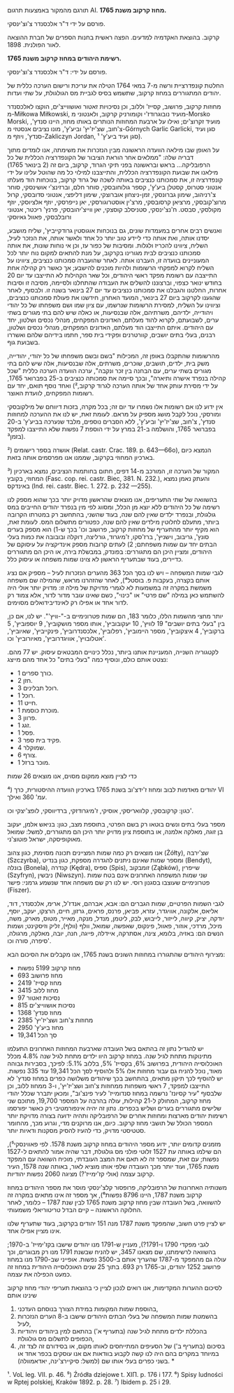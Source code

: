 תורגם מהמקור באמצעות תרגום AI.
**מחוז קרקוב משנת 1765.**

פורסם על ידי ד"ר אלכסנדר צ'וצ'ינסקי.

קרקוב. בהוצאת האקדמיה למדעים. הפצה ראשית בחנות הספרים של חברת ההוצאה לאור הפולנית. 1898.

**רשימת היהודים במחוז קרקוב משנת 1765.**

פורסם על ידי: ד"ר אלכסנדר צ'וצ'ינסקי.

החלטת קונפדרציית ורשה מ-7 במאי 1764 הטילה את עריכת ורישום הערכה כללית של יהודים המתגוררים במחוז קרקוב, שתשמש בסיס לגביית מס הגולגולת, על שתי ועדות.

מחוזות קרקוב, פרושוב, קסייז' וללוב, וכן נסיכויות זאטור ואושווייצ'ים, הוקצו לאלכסנדר מ-Miłkowa Miłkowski, מועיד נובוגרודז'י וקומורניק קרקוב, ולאנטוני מ-Morsko Morski, מועיד זקרוצ'ים; ואילו על ארבעת המחוזות הנותרים באותו מחוז, היינו סנדץ', צ'חוב, שצ'יז'יץ' וביע'ץ', מונו נציבים אנסטזי מ-Górnych Garlic Garlicki, סגן ועיד סנדץ', ויוזף מ-Zakliczyn Jordan, סגן ועיד ביע'ץ' ¹).

על האופן שבו מילאה הוועדה הראשונה מבין הנזכרות את משימתה, אנו לומדים מתוך דבריה שלה: "ממלאים אחר הוראת הציבור של הקונפדרציה הכללית של כל הרפובליקה... בראש ובראשונה בפני תיקי הגרוד, קרקוב, ביום זה (2 בינואר 1765) מילאנו את שבועת הקונפדרציה הכללית, והתייצבנו למילוי כל מה שהוטל עלינו על ידי קונפדרציה זו, את סמכותנו כנציבים באותה לשכה של גרוד קרקוב, בנוכחות הוד מעלתו אנטוני סטרוס, קסטלן ביע'ץ', קספר גולוחובסקי, סוחר חלם, וברזינצ'י אושינסקי, סוחר צ'רניהוב, שימון גברונסקי, זמן-ניצחון אוברוצקי, שימון דליפצי, אנטוני סדובסקי, קרול מרוצ'קובסקי, מרציאן קרסובסקי, מרצ'ין אוסטרוגורסקי, יאן נייפרסקי, יוזף אלציוסקי, יוזף מקולסקי, סבסט. ח'נצ'ינסקי, סטניסלב קוסצקי, יאן ווייצ'יהובסקי, פרנץ' ריכטר, אנטוני ורובלבסקי, פאוול גאיוסקי

ואנשים רבים אחרים במעמדות שונים, גם בנוכחות אוגוסטין גרודקייביץ', שליח מושבע, יסדנו אותה, ואת אותה כדי ליידע טוב יותר כל אחד ולאשר אותה, את הנזכר לעיל, השליח, ציווינו להכריז ולגלות. ומסיבות של כפור עז, וכן אי נוחות שונות, את אותה סמכותנו כנציבים לבית מגורינו בקרקוב, על מנת להתאים למקום נוח יותר לכל המעוניינים בוועדה זו, העברנו אותה. לאחר שהועברה סמכותנו כנציבים, ציווינו על השליח לקרוא למפקחי הרשומות ולהיות מוכנים להישבע; אך כאשר רק קהילה אחת התייצבה עם רשומת מפקד ראשי היהודים, וכל שאר הקהילות לא התייצבו עד יום 20 בחודש ינואר כצפוי, וברצוננו להשלים את העבודה שהתחלנו ולסיימה, מסיבה זו וסיבות אחרות, החלטנו והגבלנו את סמכותנו כנציבים עד יום 27 בינואר בשנה זו. ולבסוף, לאחר שהגענו לקרקוב ביום 27 בינואר, המועד האחרון, חידשנו את פעולת סמכותנו כנציבים, וציווינו על השליח, למסירת הרשומות שנרשמו, עם ציון שמו ושם משפחתו של כל יהודי ויהודייה, ילדיהם, משרתיהם, אלה שבנסיעות, או כאלה שיש להם בתי מגורים בשתי ערים, לשבועתם, לקרוא להוד מעלתם, האדונים המפקחים, מנהלי נכסים ושלטון, יחד עם היהודים. איתם התייצבו הוד מעלתם, האדונים המפקחים, מנהלי נכסים ושלטון, רבנים, בעלי בתים יושבים, קוורטרנים ופקידי בית ספר, חתמו בידיהם שלהם ואשררו בשבועת גוף.

מהרשומות שהתקבלו באופן זה, המכילות "בשם ובשם משפחתו של כל יהודי, יהודייה, משק בית, ילדים, תושבים, שוכרים, משרתים, אלה שבנסיעות, אלה שיש להם בתי מגורים בשתי ערים, עם הבחנה בין זכר ונקבה", ערכה הוועדה הערכה כללית "שכל קהילה בנפרד אישרה ותיארה", ובכך סיימה את סמכותה כנציבים ב-25 בפברואר 1765, על ידי מסירת עותק אחד של אותה הערכה לגרוד קרקוב,²) ואחד נוסף תואם, יחד עם רשומות המפקחים, לוועדת האוצר.

אין ידוע לנו אם רשומות אלו נשמרו עד יום זה; בכל מקרה, בזכות דיווחם של מילקובסקי ומורסקי, נוכל לקבל מושג מספיק על מראם. לעומת זאת, יש לנו את ההערכה למחוזות סנדץ', צ'חוב, שצ'יז'יץ' וביע'ץ', ללא הסברים נוספים, מלבד שנערכה בביע'ץ' ב-20 בפברואר 1765, והושלמה ב-21 במרץ על ידי הוספת 7 נפשות שלא התייצבו למפקד בזמן³).

²) אושרה בספר רישומים (Relat. castr. Crac. 189. p. 643—66o), הנמצא כיום בארכיון המחוזי בקרקוב, שממנו אנו מפרסמים אותה בזאת.

³) המקור של הערכה זו, המורכב מ-14 דפים, חתום בחותמות הנציבים, נמצא בארכיון המחוזי, בקובץ (Fasc. cop. rei. castr. Biec, 381. N. 232.), והעתק נאמן נמצא באינדקס (Ind. rei. castr. Biec. 1. 272. p. 232 —255).

בהשוואה של שתי התעריפים, אנו מוצאים שהראשון מדויק יותר בכך שהוא מספק לנו רשימה של כל היהודים ללא יוצא מן הכלל, ומסווג לפי מין בנפרד יהודים החייבים במס גולגולת, ובנפרד ילדים שאין להם שנה, בעוד שהשני, בהתחשב רק במטרתו הקרובה ביותר, מתעלם לחלוטין מילדים שאין להם שנה, כפטורים מתשלום המס. לעומת זאת, הוא מקיף יותר מהתעריף של מחוזות קרקוב, פרושוב וכו' בכך ש-1) הוא מספק בערים סונץ', גריבוב, וישניץ', ברז'סקו, ז'מיגרוד, גורליצה, דוקלה ובובובה את כמות בעלי הבתים יחד עם שמות משפחתם; 2) לעתים קרובות מספק אינדיקציה על עיסוקם של היהודים, ומציין היכן הם מתגוררים: בפונדק, במבשלת בירה, או היכן הם מתגוררים כדיירים, בעוד שבתעריף הראשון לא צוינו שמות משפחה או עיסוק כלל.

לגבי שמות המשפחה – ויש לנו בסך הכל 363 מהערים הנזכרות לעיל – מספיק אם נציג אותם בקצרה, בעקבות פ. בוסטל⁴), לאחר שהזהרנו מראש, שהמילה שם משפחה משמשת במקרה זה במשמעות לא לגמרי מדויקת של מילה זו: מדויק יותר אולי היה להשתמש כאן במילה "שם פרטי" או "כינוי", כשם שאינו עובר מדור לדור, אלא צמוד רק לדור אחד או אפילו רק לאינדיבידואלים מסוימים.

יותר מחצי מהשמות הללו, כלומר 183, הם שמות פטרונימיים ב-"-וויץ'". יש לנו, אם כן, בין "בעלי בתים יושבים" 19 לוויץ', 10 יעקובוביץ', אותו מספר מושקוביץ', 9 יוספוביץ', 5 ברקוביץ', 4 איצקוביץ', מספר היימוביץ', רפלוביץ', אלכסנדרוביץ', פינקייביץ', שאיוביץ', אטלובויץ', אוויגדרוביץ', מאיורוביץ' וכו'.

לקטגוריה השנייה, המעניינת אותנו ביותר, נכלל כינויים המבטאים עיסוק. יש 77 מהם. נצטט אותם כולם, ונוסיף כמה "בעלי בתים" כל אחד מהם מייצג:

* כורך ספרים 1.
* חזן 2.
* רוכל תבלינים 3.
* רוכל 1.
* חייט 11.
* מוכרת כוסמת 1.
* פרוון 3.
* זגג 1.
* פסל 1.
* פקיד בית ספר 3.
* שמוקלר 4.
* צורף 6.
* מוכר ברזל 1.

כדי לציין מוצא ממקום מסוים, אנו מוצאים 26 שמות

⁴) יהודים מאדמות לבוב ומחוז ז'ידצ'וב בשנת 1765 בארכיון הוועדה ההיסטורית, כרך VI עמ' 360 ואילך.

כגון: קרקובסקי, קלוואריסקי, אוסיקי, ז'מיגרודזקי, ברדיווסקי, לופצ'יצקי וכו'.

מספר בעלי בתים ונשים בוטאו רק בשם הפרטי, בתוספת מצב, כגון: בניאש אלמן, יעקוב בן זוגה, מאלקה אלמנה, או בתוספת ציון מדויק יותר היכן הם מתגוררים, למשל: שמואל מאוקופיסקה, ישראל פוטוצ'ני.

אנו מוצאים רק כמה שמות המציינים תכונה מסוימת, כגון צהוב (Żółty), שצ'ירבה (Szczyrba), ומספר שמות שאינם ניתנים להגדרה מספקת, כגון בנדיט (Bendyt), בונלה (Bonela), קנדרה (Kędra), ספיס (Spis), זומבקוב (Ząbków), שייפרין (Szyfryn), ניבשין (Niwszyn). שני שמות המשפחה האחרונים אינם בטח שמות פטרונימיים שעוצבו בסגנון רוסי. יש לנו רק שם משפחה אחד שנשמע גרמני: פישר (Fiszer).

לגבי השמות הפרטיים, שמות הגברים הם: אבא, אברהם, אנדז'ל, ארימ, אלכסנדר, דוד, אליאס, אלקונה, אוויגדר, עזרא, פביאן, פרנס, פראים, גרזון, חיים, הרצקו, יעקב, יוסף, יודקה, יציק, קיווה, לייזור, לייבוש, לבק, ליטמן, מנדל, מנקה, מאייר, מטוס, מארק, משה, מיכל, מרדכי, אוזור, פאוול, פינקוס, שאפשה, שמואל, וולף (וולף), זליק וזיסקינט; ושמות הנשים הם: באזיה, בלומא, צינה, אסתרקה, איידלה, פייגה, חנה, יובה, מאלקה, מרגולה, סיפרה, סורה וכו'.

מצירוף היהודים שהתגוררו במחוזות השונים בשנת 1765, אנו מקבלים את הסיכום הבא:

* מחוז קרקוב 5199 נפשות
* מחוז פרושוב 693
* מחוז קסייז' 2419
* מחוז ללוב 3415
* נסיכות זאטור 97
* נסיכות אושווייצ'ים 815
* מחוז סנדץ' 1368
* מחוזות צ'חוב ושצ'יז'יץ' 2385
* מחוז ביע'ץ' 2950
* סך הכל 19,341

יש להגדיל נתון זה בהתאם בשל העובדה שארבעת המחוזות האחרונים התעלמו מתינוקות מתחת לגיל שנה. במחוז קרקוב היוו ילדים מתחת לגיל שנה 4.8% מכלל האוכלוסייה היהודית, בפרושוב 6%, בקסייז' 5%, בללוב 5.1%: לפיכך, בסבירות גבוהה מאוד, נוכל להניח גם עבור מחוזות אלו 5% ולהוסיף לסך הכל 19,341 עוד 335 נפשות. יש להוסיף לכך תיקון מתאים, בהתחשב בכך שיהודים משלושה כפרים במחוז סנדץ' לא התייצבו למפקד, 7 ראשי משפחות ממחוזות צ'חוב ושצ'יז'יץ', ו-3 ממחוז ללוב, וכן שלבסוף "עיר קסיונז' נרשמה במחוז סנדומייז' לעיר פינצ'וב", ומכאן יתברר שכלל יהודי מחוז קרקוב, המחולק ל-21 קהילות, עולה בהרבה על המספר 19,700, מתוכם שני שלישים מתגוררים בערים ושליש בכפרים. נתון זה יהיה אינפורמטיבי רק כאשר יפורסמו רשימות יהודים מארצות ומחוזות אחרים של הרפובליקה ותהיה ידועה בצורה מדויקת יותר המספר הכולל של תושבי מחוז קרקוב. כיום, אנו מרוקנים מדי, וגרוע מכך, מהחומר סטטיסטי מדויק, כדי להעיז להסיק מסקנות ודאיות יותר.

מזמנים קדומים יותר, ידוע מספר היהודים במחוז קרקוב משנת 1578. לפי פאווינסקי⁵), הם שילמו באותה עת 1527 זלוטי פולני מס גולגולת, דבר שהיה אמור להתאים ל-1527 נפשות; עם זאת, שמספר זה לא תאם את המצב העובדתי, מוכיח השוואה עם המפקד משנת 1765, ועוד יותר מכך העובדה שלפי אותו מוציא לאור, באותה שנה 1578, העיר קרקוב עצמה (אולי קז'ימייז'?) מציגה 2060 נפשות יהודיות.

משנותיה האחרונות של הרפובליקה, פרופסור קלצ'ינסקי מוסר את מספר היהודים במחוז קרקוב משנת 1787, היינו 8796 נפשות⁶), אך מספר זה אינו מתאים במקרה זה להשוואה, בשל העובדה שבין מחוז קרקוב משנת 1765 לבין שנת 1787 – כלומר, לאחר החלוקה הראשונה – קיים הבדל טריטוריאלי משמעותי.

יש לציין פרט חשוב, שהמפקד משנת 1787 מנה 151 יהודים בקרקוב, בעוד שתעריף שלנו אינו מציין אפילו אחד.

לגבי מפקדי 1790 ו-1791?), מעניין ש-1791 מנו יהודים שישבו בקז'ימייז' ב-1970; בהשוואה לרשימתנו, שם מצאנו 3457, יש להניח שבשנת 1791 מנו רק מבוגרים, וכך עולה גם מהמפקד מ-1787 שהעריך אותם ב-3500 נפשות. אופייני שב-1790 מנו במחוז פרושוב 1252 יהודים, וב-1765 רק 693. בתוך 25 שנים האוכלוסייה היהודית במחוז זה כמעט הכפילה את עצמה.

לסיכום ההערות המקדימות, אנו רואים לנכון לציין כי בהוצאת תעריפי יהודי מחוז קרקוב שינינו אותם
1) בהוספת שמות המקומות במידת הצורך בנוסחם העדכני, 
2) בהשמטת שמות המשפחה של בעלי הבתים היהודים שישבו ב-8 הערים הנזכרות לעיל, 
3) בהכללת ילדים מתחת לגיל שנה (בתעריף א') בהתאם למין ביהודים ויהודיות הכפופים לתשלום מס גולגולת, 
4) בסיכום (בתעריף ב') של הסעיפים המתייחסים לאותו מקום, או בסידורם זה לצד זה, במיוחד במקרים בהם היה לנו קשה לקבוע בוודאות אם אנו עוסקים בכפר אחד או בשני כפרים בעלי אותו שם (למשל: סיקיירצ'ינה, יאדאמוולה). *

¹. VoL leg. VII. p. 46.
⁵) Źródła dziejowe t. ХІП. p. 176 i 177.
⁶) Spisy ludności w Rptej polskiej, Kraków 1892. p. 28.
⁷) Ibidem p. 25 i 29.